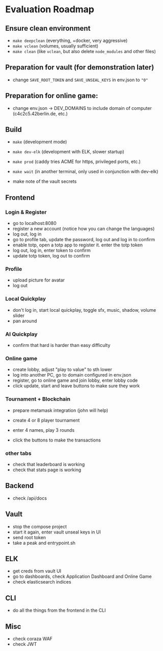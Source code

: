 # Evaluation Roadmap

## Ensure clean environment

- `make deepclean` (everything, +docker, very aggressive)
- `make vclean` (volumes, usually sufficient)
- `make clean` (like `vclean`, but also delete `node_modules` and other files)

## Preparation for vault (for demonstration later)

- change `SAVE_ROOT_TOKEN` and `SAVE_UNSEAL_KEYS` in env.json to `"0"`

## Preparation for online game:

- change env.json -> DEV_DOMAINS to include domain of computer (c4c2c5.42berlin.de, etc.)

## Build

- `make` (development mode)
- `make dev-elk` (development with ELK, slower startup)
- `make prod` (caddy tries ACME for https, privileged ports, etc.)
- `make wait` (in another terminal, only used in conjunction with dev-elk)

- make note of the vault secrets

## Frontend

### Login & Register

- go to localhost:8080
- register a new account (notice how you can change the languages)
- log out, log in
- go to profile tab, update the password, log out and log in to confirm
- enable totp, open a totp app to register it. enter the totp token
- log out, log in, enter token to confirm
- update totp token, log out to confirm

### Profile

- upload picture for avatar
- log out

### Local Quickplay

- don't log in, start local quickplay, toggle sfx, music, shadow, volume slider
- pan around

### AI Quickplay

- confirm that hard is harder than easy difficulty

### Online game

- create lobby, adjust "play to value" to sth lower
- log into another PC, go to domain configured in env.json
- register, go to online game and join lobby, enter lobby code
- click update, start and leave buttons to make sure they work

### Tournament + Blockchain

- prepare metamask integration (john will help)

- create 4 or 8 player tournament
- enter 4 names, play 3 rounds
- click the buttons to make the transactions

### other tabs

- check that leaderboard is working
- check that stats page is working

## Backend

- check /api/docs

## Vault

- stop the compose project
- start it again, enter vault unseal keys in UI
- send root token
- take a peak and entrypoint.sh

## ELK

- get creds from vault UI
- go to dashboards, check Application Dashboard and Online Game
- check elasticsearch indices

## CLI

- do all the things from the frontend in the CLI

## Misc

- check coraza WAF
- check JWT
